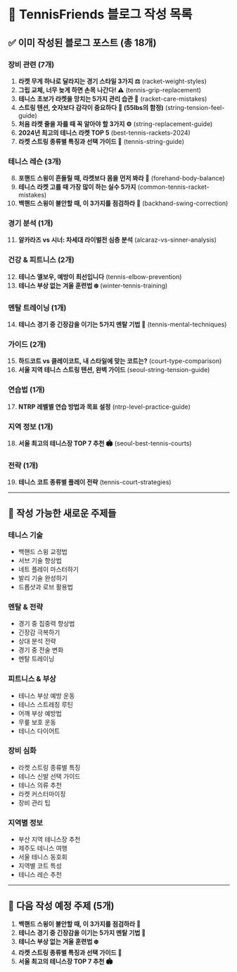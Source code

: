 # 📝 TennisFriends 블로그 작성 목록

## ✅ 이미 작성된 블로그 포스트 (총 18개)

### 장비 관련 (7개)
1. **라켓 무게 하나로 달라지는 경기 스타일 3가지 ⚖️** (racket-weight-styles)
2. **그립 교체, 너무 늦게 하면 손목 나간다! ⚠️** (tennis-grip-replacement)
3. **테니스 초보가 라켓을 망치는 5가지 관리 습관 😬** (racket-care-mistakes)
4. **스트링 텐션, 숫자보다 감각이 중요하다 🎾 (55lbs의 함정)** (string-tension-feel-guide)
5. **처음 라켓 줄을 자를 때 꼭 알아야 할 3가지 ⚙️** (string-replacement-guide)
6. **2024년 최고의 테니스 라켓 TOP 5** (best-tennis-rackets-2024)
7. **라켓 스트링 종류별 특징과 선택 가이드 🧵** (tennis-string-guide)

### 테니스 레슨 (3개)
8. **포핸드 스윙이 흔들릴 때, 라켓보다 몸을 먼저 봐라 💪** (forehand-body-balance)
9. **테니스 라켓 고를 때 가장 많이 하는 실수 5가지** (common-tennis-racket-mistakes)
10. **백핸드 스윙이 불안할 때, 이 3가지를 점검하라 🎯** (backhand-swing-correction)

### 경기 분석 (1개)
11. **알카라즈 vs 시너: 차세대 라이벌전 심층 분석** (alcaraz-vs-sinner-analysis)

### 건강 & 피트니스 (2개)
12. **테니스 엘보우, 예방이 최선입니다** (tennis-elbow-prevention)
13. **테니스 부상 없는 겨울 훈련법 ❄️** (winter-tennis-training)

### 멘탈 트레이닝 (1개)
14. **테니스 경기 중 긴장감을 이기는 5가지 멘탈 기법 🧠** (tennis-mental-techniques)

### 가이드 (2개)
15. **하드코트 vs 클레이코트, 내 스타일에 맞는 코트는?** (court-type-comparison)
16. **서울 지역 테니스 스트링 텐션, 완벽 가이드** (seoul-string-tension-guide)

### 연습법 (1개)
17. **NTRP 레벨별 연습 방법과 목표 설정** (ntrp-level-practice-guide)

### 지역 정보 (1개)
18. **서울 최고의 테니스장 TOP 7 추천 🏟️** (seoul-best-tennis-courts)

### 전략 (1개)
19. **테니스 코트 종류별 플레이 전략** (tennis-court-strategies)

---

## 🎯 작성 가능한 새로운 주제들

### 테니스 기술
- 백핸드 스윙 교정법
- 서브 기술 향상법
- 네트 플레이 마스터하기
- 발리 기술 완성하기
- 드롭샷과 로브 활용법

### 멘탈 & 전략
- 경기 중 집중력 향상법
- 긴장감 극복하기
- 상대 분석 전략
- 경기 중 전술 변화
- 멘탈 트레이닝

### 피트니스 & 부상
- 테니스 부상 예방 운동
- 테니스 스트레칭 루틴
- 어깨 부상 예방법
- 무릎 보호 운동
- 테니스 다이어트

### 장비 심화
- 라켓 스트링 종류별 특징
- 테니스 신발 선택 가이드
- 테니스 의류 추천
- 라켓 커스터마이징
- 장비 관리 팁

### 지역별 정보
- 부산 지역 테니스장 추천
- 제주도 테니스 여행
- 서울 테니스 동호회
- 지역별 코트 특성
- 테니스 레슨 추천

---

## 📅 다음 작성 예정 주제 (5개)

1. **백핸드 스윙이 불안할 때, 이 3가지를 점검하라 🎯**
2. **테니스 경기 중 긴장감을 이기는 5가지 멘탈 기법 🧠**
3. **테니스 부상 없는 겨울 훈련법 ❄️**
4. **라켓 스트링 종류별 특징과 선택 가이드 🧵**
5. **서울 최고의 테니스장 TOP 7 추천 🏟️**
